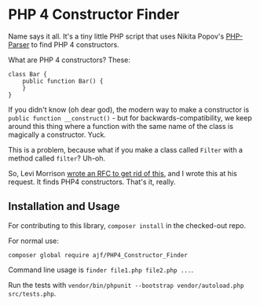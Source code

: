 PHP 4 Constructor Finder
========================

Name says it all. It's a tiny little PHP script that uses Nikita Popov's [PHP-Parser](https://github.com/nikic/PHP-Parser) to find PHP 4 constructors.

What are PHP 4 constructors? These:

    class Bar {
        public function Bar() {
        }
    }

If you didn't know (oh dear god), the modern way to make a constructor is `public function __construct()` - but for backwards-compatibility, we keep around this thing where a function with the same name of the class is magically a constructor. Yuck.

This is a problem, because what if you make a class called `Filter` with a method called `filter`? Uh-oh.

So, Levi Morrison [wrote an RFC to get rid of this](https://wiki.php.net/rfc/remove_php4_constructors), and I wrote this at his request. It finds PHP4 constructors. That's it, really.

Installation and Usage
----------------------

For contributing to this library, `composer install` in the checked-out repo.

For normal use:
```console
composer global require ajf/PHP4_Constructor_Finder
```

Command line usage is `finder file1.php file2.php ...`.

Run the tests with `vendor/bin/phpunit --bootstrap vendor/autoload.php src/tests.php`.
